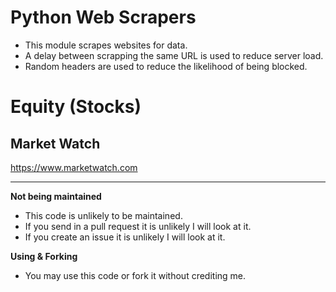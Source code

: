 # Python Web Scrapers

* This module scrapes websites for data.
* A delay between scrapping the same URL is used to reduce server load.
* Random headers are used to reduce the likelihood of being blocked.

# Equity (Stocks)
## Market Watch
https://www.marketwatch.com

---
**Not being maintained**
* This code is unlikely to be maintained.
* If you send in a pull request it is unlikely I will look at it.
* If you create an issue it is unlikely I will look at it.

**Using & Forking**
* You may use this code or fork it without crediting me.
